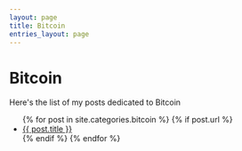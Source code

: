 ```yaml
---
layout: page
title: Bitcoin  
entries_layout: page  
---
```

# Bitcoin
Here's the list of my posts dedicated to Bitcoin
<ul>
{% for post in site.categories.bitcoin %}
  {% if post.url %}
      <li><a href="{{ post.url }}">{{ post.title }}</a></li>
  {% endif %}
{% endfor %}
</ul>
